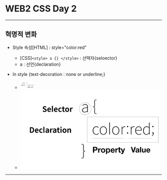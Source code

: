 # WEB2 CSS Day 2

- - -


## 혁명적 변화

+ Style 속성[HTML] : style="color:red"  
	+ [CSS]`<style> a {} </style>` : 선택자{seloector} 
	+ a : 선언{declaration}
	


+ In style {text-decoration : none or underline;}
	+ <img src="css.png" width= "10%">
	+ ![용어 정리](./css.png)
- - -
	